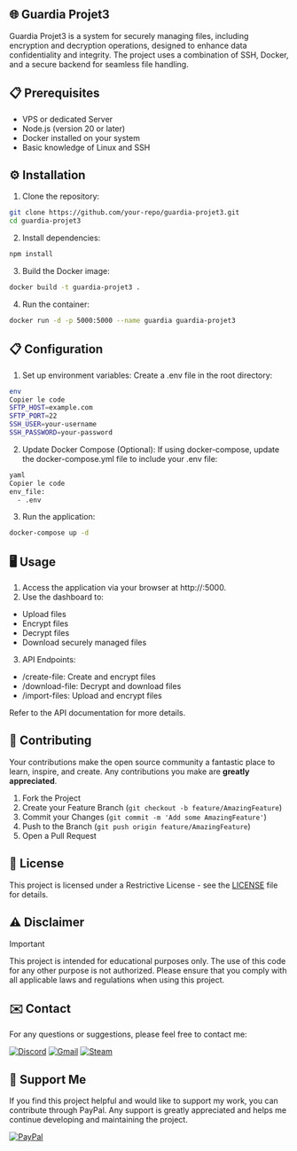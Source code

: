## 🌐 Guardia Projet3

Guardia Projet3 is a system for securely managing files, including encryption and decryption operations, designed to enhance data confidentiality and integrity. The project uses a combination of SSH, Docker, and a secure backend for seamless file handling.

## 📋 Prerequisites

- VPS or dedicated Server
- Node.js (version 20 or later)
- Docker installed on your system
- Basic knowledge of Linux and SSH

## ⚙️ Installation

1. Clone the repository:

```bash
git clone https://github.com/your-repo/guardia-projet3.git
cd guardia-projet3
```

2. Install dependencies:

```bash
npm install
```

3. Build the Docker image:

```bash
docker build -t guardia-projet3 .
```

4. Run the container:

```bash
docker run -d -p 5000:5000 --name guardia guardia-projet3
```

## 📋 Configuration

1. Set up environment variables:
Create a .env file in the root directory:

```bash
env
Copier le code
SFTP_HOST=example.com
SFTP_PORT=22
SSH_USER=your-username
SSH_PASSWORD=your-password
```

2. Update Docker Compose (Optional):
If using docker-compose, update the docker-compose.yml file to include your .env file:

```bash
yaml
Copier le code
env_file:
  - .env
```

3. Run the application:

```bash
docker-compose up -d
```

## 🖥️ Usage

1. Access the application via your browser at http://<your-server-ip>:5000.
2. Use the dashboard to:

- Upload files
- Encrypt files
- Decrypt files
- Download securely managed files

3. API Endpoints:

- /create-file: Create and encrypt files
- /download-file: Decrypt and download files
- /import-files: Upload and encrypt files

Refer to the API documentation for more details.
 
## 🤝 Contributing

Your contributions make the open source community a fantastic place to learn, inspire, and create. Any contributions you make are **greatly appreciated**.

1. Fork the Project
2. Create your Feature Branch (`git checkout -b feature/AmazingFeature`)
3. Commit your Changes (`git commit -m 'Add some AmazingFeature'`)
4. Push to the Branch (`git push origin feature/AmazingFeature`)
5. Open a Pull Request

## 📝 License

This project is licensed under a Restrictive License - see the [LICENSE](LICENSE) file for details.

## ⚠️ Disclaimer

> [!IMPORTANT]
> This project is intended for educational purposes only. The use of this code for any other purpose is not authorized. 
> Please ensure that you comply with all applicable laws and regulations when using this project.

## ✉️ Contact

For any questions or suggestions, please feel free to contact me:

[![Discord](https://img.shields.io/badge/Discord-%235865F2.svg?style=for-the-badge&logo=discord&logoColor=white)](https://discord.gg/w92W7XR9Yg)
[![Gmail](https://img.shields.io/badge/Gmail-D14836?style=for-the-badge&logo=gmail&logoColor=white)](mailto:deadgolden9122@gmail.com)
[![Steam](https://img.shields.io/badge/steam-%23000000.svg?style=for-the-badge&logo=steam&logoColor=white)](https://steamcommunity.com/id/DeAdGoLdEn/)

## 💖 Support Me

If you find this project helpful and would like to support my work, you can contribute through PayPal. Any support is greatly appreciated and helps me continue developing and maintaining the project.

[![PayPal](https://img.shields.io/badge/PayPal-00457C?style=for-the-badge&logo=paypal&logoColor=white)](https://paypal.me/DeadGolden0)
